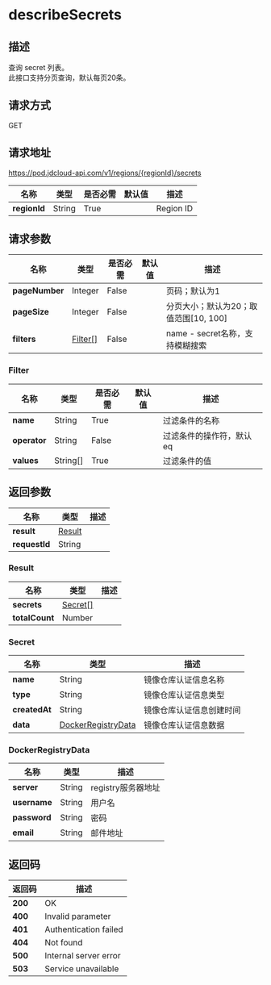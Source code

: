 # describeSecrets


## 描述
查询 secret 列表。<br> 
此接口支持分页查询，默认每页20条。


## 请求方式
GET

## 请求地址
https://pod.jdcloud-api.com/v1/regions/{regionId}/secrets

|名称|类型|是否必需|默认值|描述|
|---|---|---|---|---|
|**regionId**|String|True| |Region ID|

## 请求参数
|名称|类型|是否必需|默认值|描述|
|---|---|---|---|---|
|**pageNumber**|Integer|False| |页码；默认为1|
|**pageSize**|Integer|False| |分页大小；默认为20；取值范围[10, 100]|
|**filters**|[Filter[]](describesecrets#filter)|False| |name - secret名称，支持模糊搜索<br>|

### <div id="filter">Filter</div>
|名称|类型|是否必需|默认值|描述|
|---|---|---|---|---|
|**name**|String|True| |过滤条件的名称|
|**operator**|String|False| |过滤条件的操作符，默认eq|
|**values**|String[]|True| |过滤条件的值|

## 返回参数
|名称|类型|描述|
|---|---|---|
|**result**|[Result](describesecrets#result)| |
|**requestId**|String| |

### <div id="result">Result</div>
|名称|类型|描述|
|---|---|---|
|**secrets**|[Secret[]](describesecrets#secret)| |
|**totalCount**|Number| |
### <div id="secret">Secret</div>
|名称|类型|描述|
|---|---|---|
|**name**|String|镜像仓库认证信息名称|
|**type**|String|镜像仓库认证信息类型|
|**createdAt**|String|镜像仓库认证信息创建时间|
|**data**|[DockerRegistryData](describesecrets#dockerregistrydata)|镜像仓库认证信息数据|
### <div id="dockerregistrydata">DockerRegistryData</div>
|名称|类型|描述|
|---|---|---|
|**server**|String|registry服务器地址|
|**username**|String|用户名|
|**password**|String|密码|
|**email**|String|邮件地址|

## 返回码
|返回码|描述|
|---|---|
|**200**|OK|
|**400**|Invalid parameter|
|**401**|Authentication failed|
|**404**|Not found|
|**500**|Internal server error|
|**503**|Service unavailable|
